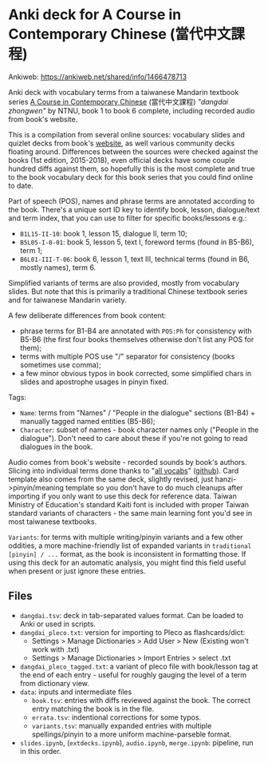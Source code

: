 # Anki deck for A Course in Contemporary Chinese (當代中文課程)

Ankiweb: https://ankiweb.net/shared/info/1466478713

Anki deck with vocabulary terms from a taiwanese Mandarin textbook series [A Course in Contemporary Chinese](http://www.mtc.ntnu.edu.tw/eng/book/A_Course_in_Contemporary_Chinese.html) (當代中文課程) *"dangdai zhongwen"* by NTNU, book 1 to book 6 complete, including recorded audio from book's website.

This is a compilation from several online sources: vocabulary slides and quizlet decks from book's [website](http://mtc.ntnu.edu.tw/chinese-resource.htm), as well various community decks floating around. Differences between the sources were checked against the books (1st edition, 2015-2018), even official decks have some couple hundred diffs against them, so hopefully this is the most complete and true to the book vocabulary deck for this book series that you could find online to date.

Part of speech (POS), names and phrase terms are annotated according to the book. There's a unique sort ID key to identify book, lesson, dialogue/text and term index, that you can use to filter for specific books/lessons e.g.:
  - `B1L15-II-10`: book 1, lesson 15, dialogue II, term 10;
  - `B5L05-I-0-01`: book 5, lesson 5, text I, foreword terms (found in B5-B6), term 1;
  - `B6L01-III-T-06`: book 6, lesson 1, text III, technical terms (found in B6, mostly names), term 6.

Simplified variants of terms are also provided, mostly from vocabulary slides. But note that this is primarily a traditional Chinese textbook series and for taiwanese Mandarin variety.

A few deliberate differences from book content:
  - phrase terms for B1-B4 are annotated with `POS:Ph` for consistency with B5-B6 (the first four books themselves otherwise don't list any POS for them);
  - terms with multiple POS use "/" separator for consistency (books sometimes use comma);
  - a few minor obvious typos in book corrected, some simplified chars in slides and apostrophe usages in pinyin fixed.

Tags:
  - `Name`: terms from "Names" / "People in the dialogue" sections (B1-B4) + manually tagged named entities (B5-B6);
  - `Character`: subset of names - book character names only ("People in the dialogue"). Don't need to care about these if you're not going to read dialogues in the book.

Audio comes from book's website - recorded sounds by book's authors. Slicing into individual terms done thanks to "[all vocabs](https://ankiweb.net/shared/info/2118503187)" ([github](https://github.com/jiru/ccc/tree/main)). Card template also comes from the same deck, slightly revised, just hanzi->pinyin/meaning template so you don't have to do much cleanups after importing if you only want to use this deck for reference data. Taiwan Ministry of Education's standard Kaiti font is included with proper Taiwan standard variants of characters - the same main learning font you'd see in most taiwanese textbooks.

`Variants`: for terms with multiple writing/pinyin variants and a few other oddities, a more machine-friendly list of expanded variants in `traditional [pinyin] / ...` format, as the book is inconsistent in formatting those. If using this deck for an automatic analysis, you might find this field useful when present or just ignore these entries.

## Files

- `dangdai.tsv`: deck in tab-separated values format. Can be loaded to Anki or used in scripts.
- `dangdai_pleco.txt`: version for importing to Pleco as flashcards/dict:
  - Settings > Manage Dictionaries > Add User > New (Existing won't work with .txt)
  - Settings > Manage Dictionaries > Import Entries > select .txt
- `dangdai_pleco_tagged.txt`: a variant of pleco file with book/lesson tag at the end of each entry - useful for roughly gauging the level of a term from dictionary view.
- `data`: inputs and intermediate files
  - `book.tsv`: entries with diffs reviewed against the book. The correct entry matching the book is in the file.
  - `errata.tsv`: indentional corrections for some typos.
  - `variants.tsv`: manually expanded entries with multiple spellings/pinyin to a more uniform machine-parseble format.
- `slides.ipynb`, (`extdecks.ipynb`), `audio.ipynb`, `merge.ipynb`: pipeline, run in this order.
